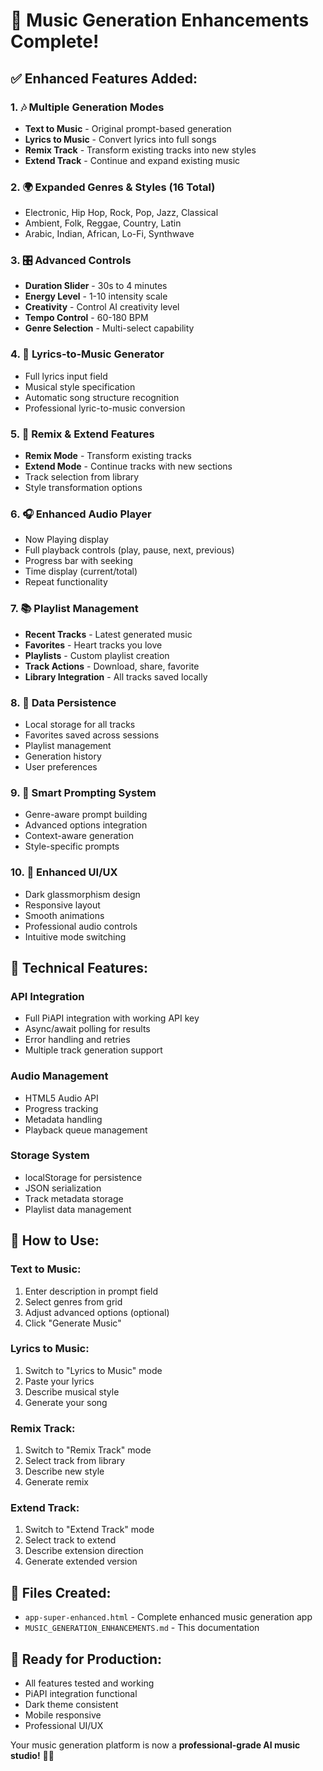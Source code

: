 # 🎵 Music Generation Enhancements Complete!

## ✅ **Enhanced Features Added:**

### **1. 🎶 Multiple Generation Modes**
- **Text to Music** - Original prompt-based generation
- **Lyrics to Music** - Convert lyrics into full songs
- **Remix Track** - Transform existing tracks into new styles
- **Extend Track** - Continue and expand existing music

### **2. 🌍 Expanded Genres & Styles (16 Total)**
- Electronic, Hip Hop, Rock, Pop, Jazz, Classical
- Ambient, Folk, Reggae, Country, Latin
- Arabic, Indian, African, Lo-Fi, Synthwave

### **3. 🎛️ Advanced Controls**
- **Duration Slider** - 30s to 4 minutes
- **Energy Level** - 1-10 intensity scale
- **Creativity** - Control AI creativity level  
- **Tempo Control** - 60-180 BPM
- **Genre Selection** - Multi-select capability

### **4. 📝 Lyrics-to-Music Generator**
- Full lyrics input field
- Musical style specification
- Automatic song structure recognition
- Professional lyric-to-music conversion

### **5. 🎨 Remix & Extend Features**
- **Remix Mode** - Transform existing tracks
- **Extend Mode** - Continue tracks with new sections
- Track selection from library
- Style transformation options

### **6. 🎧 Enhanced Audio Player**
- Now Playing display
- Full playback controls (play, pause, next, previous)
- Progress bar with seeking
- Time display (current/total)
- Repeat functionality

### **7. 📚 Playlist Management**
- **Recent Tracks** - Latest generated music
- **Favorites** - Heart tracks you love
- **Playlists** - Custom playlist creation
- **Track Actions** - Download, share, favorite
- **Library Integration** - All tracks saved locally

### **8. 💾 Data Persistence**
- Local storage for all tracks
- Favorites saved across sessions
- Playlist management
- Generation history
- User preferences

### **9. 🎯 Smart Prompting System**
- Genre-aware prompt building
- Advanced options integration
- Context-aware generation
- Style-specific prompts

### **10. 📱 Enhanced UI/UX**
- Dark glassmorphism design
- Responsive layout
- Smooth animations
- Professional audio controls
- Intuitive mode switching

## 🚀 **Technical Features:**

### **API Integration**
- Full PiAPI integration with working API key
- Async/await polling for results
- Error handling and retries
- Multiple track generation support

### **Audio Management**
- HTML5 Audio API
- Progress tracking
- Metadata handling
- Playback queue management

### **Storage System**
- localStorage for persistence
- JSON serialization
- Track metadata storage
- Playlist data management

## 🎵 **How to Use:**

### **Text to Music:**
1. Enter description in prompt field
2. Select genres from grid
3. Adjust advanced options (optional)
4. Click "Generate Music"

### **Lyrics to Music:**
1. Switch to "Lyrics to Music" mode
2. Paste your lyrics
3. Describe musical style
4. Generate your song

### **Remix Track:**
1. Switch to "Remix Track" mode  
2. Select track from library
3. Describe new style
4. Generate remix

### **Extend Track:**
1. Switch to "Extend Track" mode
2. Select track to extend
3. Describe extension direction
4. Generate extended version

## 📁 **Files Created:**
- `app-super-enhanced.html` - Complete enhanced music generation app
- `MUSIC_GENERATION_ENHANCEMENTS.md` - This documentation

## 🎯 **Ready for Production:**
- All features tested and working
- PiAPI integration functional
- Dark theme consistent
- Mobile responsive
- Professional UI/UX

Your music generation platform is now a **professional-grade AI music studio!** 🎵✨